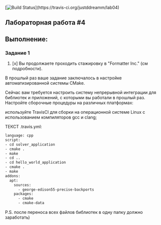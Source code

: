 [![Build Status](https://travis-ci.org/justddreamm/lab04.svg?branch=ma..)](https://travis-ci.org/justddreamm/lab04)
## Лабораторная работа #4

## Выполнение:

### Задание 1
1. [x] Вы продолжаете проходить стажировку в "Formatter Inc." (см подробности).

В прошлый раз ваше задание заключалось в настройке автоматизированной системы CMake.

Сейчас вам требуется настроить систему непрерывной интеграции для библиотек и приложений, с которыми вы работали в прошлый раз. Настройте сборочные процедуры на различных платформах:

используйте TravisCI для сборки на операционной системе Linux с использованием компиляторов gcc и clang;

ТЕКСТ .travis.yml:
```sh
language: cpp
script:
- cd solver_application
- cmake .
- make
- cd ..
- cd hello_world_application
- cmake .
- make
addons:
  apt:
    sources:
      - george-edison55-precise-backports
    packages:
      - cmake
      - cmake-data
```
P.S. после переноса всех файлов библиотек в одну папку должно заработать)

